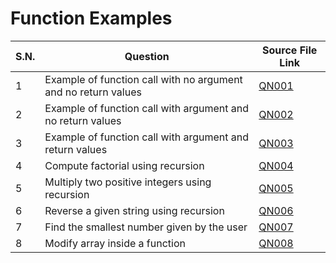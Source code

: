 # Function Examples

| S.N. | Question                                                       | Source File Link |
| ---- | -------------------------------------------------------------- | ---------------- |
| 1    | Example of function call with no argument and no return values | [QN001](QN001.c) |
| 2    | Example of function call with argument and no return values    | [QN002](QN002.c) |
| 3    | Example of function call with argument and return values       | [QN003](QN003.c) |
| 4    | Compute factorial using recursion                              | [QN004](QN004.c) |
| 5    | Multiply two positive integers using recursion                 | [QN005](QN005.c) |
| 6    | Reverse a given string using recursion                         | [QN006](QN006.c) |
| 7    | Find the smallest number given by the user                     | [QN007](QN007.c) |
| 8    | Modify array inside a function                                 | [QN008](QN008.c) |
